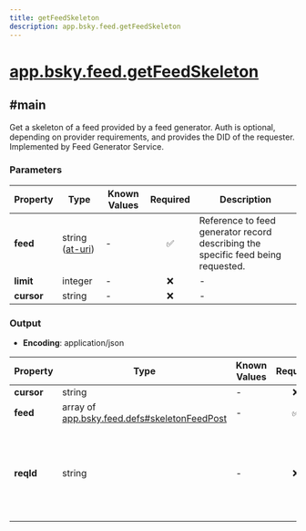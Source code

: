 ```yaml
---
title: getFeedSkeleton
description: app.bsky.feed.getFeedSkeleton
---
```


# [app.bsky.feed.getFeedSkeleton](https://github.com/myConsciousness/atproto.dart/blob/main/lexicons/app/bsky/feed/getFeedSkeleton.json)

## #main

Get a skeleton of a feed provided by a feed generator. Auth is optional, depending on provider requirements, and provides the DID of the requester. Implemented by Feed Generator Service.

### Parameters

| Property | Type | Known Values | Required | Description |
| --- | --- | --- | :---: | --- |
| **feed** | string ([at-uri](https://atproto.com/specs/at-uri-scheme)) | - | ✅ | Reference to feed generator record describing the specific feed being requested. |
| **limit** | integer | - | ❌ | - |
| **cursor** | string | - | ❌ | - |

### Output

- **Encoding**: application/json

| Property | Type | Known Values | Required | Description |
| --- | --- | --- | :---: | --- |
| **cursor** | string | - | ❌ | - |
| **feed** | array of [app.bsky.feed.defs#skeletonFeedPost](../../../../lexicons/app/bsky/feed/defs.md#skeletonfeedpost) | - | ✅ | - |
| **reqId** | string | - | ❌ | Unique identifier per request that may be passed back alongside interactions. |
